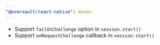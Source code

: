```yaml
---
"@evervault/react-native": minor
---
```


- Support `failOnChallenge` option in `session.start()`
- Support `onRequestChallenge` callback in `session.start()`
